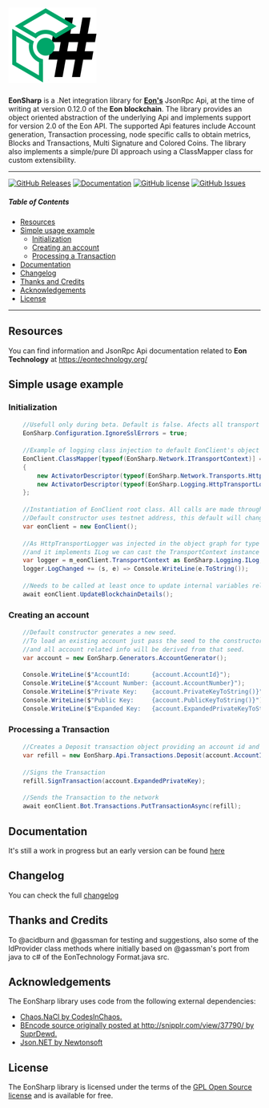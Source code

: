 ﻿# ![EonSharp](images/logo.png)

**EonSharp** is a .Net integration library for **[Eon's](https://github.com/EonTechnology)** JsonRpc Api, at the time of writing at version 0.12.0 of the **Eon blockchain**.
The library provides an object oriented abstraction of the underlying Api and implements support for version 2.0 of the Eon API.
The supported Api features include Account generation, Transaction processing, node specific calls to obtain metrics, Blocks and Transactions, Multi Signature and Colored Coins.
The library also implements a simple/pure DI approach using a ClassMapper class for custom extensibility.


---

[![GitHub Releases](https://img.shields.io/github/release/zof-r/eonsharp/all.svg)](https://github.com/zof-r/EonSharp/releases)
[![Documentation](https://img.shields.io/badge/docs-docfx-blue.svg)](http://zof-r.github.io/EonSharp)
[![GitHub license](https://img.shields.io/badge/license-GPL-blue.svg)](https://github.com/Zof-R/EonSharp/blob/master/LICENSE)
[![GitHub Issues](https://img.shields.io/github/issues/zof-r/EonSharp.svg)](http://github.com/zof-r/EonSharp/issues)

##### Table of Contents  
* [Resources](#resources)
* [Simple usage example](#simpleusage)  
  * [Initialization](#initialization)
  * [Creating an account](#creatingaccount)
  * [Processing a Transaction](#processingtransaction)
* [Documentation](#documentation)
* [Changelog](#changelog)
* [Thanks and Credits](#credits)
* [Acknowledgements](#ack)
* [License](#license)
---

<a name="resources"/>

## Resources

You can find information and JsonRpc Api documentation related to **Eon Technology** at https://eontechnology.org/

<a name="simpleusage"/>

## Simple usage example

<a name="initialization"/>

### Initialization

```csharp
    //Usefull only during beta. Default is false. Afects all transport contexts for now.
    EonSharp.Configuration.IgnoreSslErrors = true;
    
    //Example of logging class injection to default EonClient's object graph construction
    EonClient.ClassMapper[typeof(EonSharp.Network.ITransportContext)] = new ActivatorDescriptor[]
    {
        new ActivatorDescriptor(typeof(EonSharp.Network.Transports.HttpTransportClient)),
        new ActivatorDescriptor(typeof(EonSharp.Logging.HttpTransportLogger), new object[]{ "[HTTP TRANSPORT] " })
    };
    
    //Instantiation of EonClient root class. All calls are made through this class.
    //Default constructor uses testnet address, this default will change at mainnet launch.
    var eonClient = new EonClient();
    
    //As HttpTransportLogger was injected in the object graph for type ITransportContext
    //and it implements ILog we can cast the TransportContext instance to ILog
    var logger = m_eonClient.TransportContext as EonSharp.Logging.ILog;
    logger.LogChanged += (s, e) => Console.WriteLine(e.ToString());
    
    //Needs to be called at least once to update internal variables related to blockchain state.
    await eonClient.UpdateBlockchainDetails();
```
<a name="creatingaccount"/>

### Creating an account

```csharp
    //Default constructor generates a new seed.
    //To load an existing account just pass the seed to the constructor
    //and all account related info will be derived from that seed.
    var account = new EonSharp.Generators.AccountGenerator();

    Console.WriteLine($"AccountId:      {account.AccountId}");
    Console.WriteLine($"Account Number: {account.AccountNumber}");
    Console.WriteLine($"Private Key:    {account.PrivateKeyToString()}"); //Equals seed
    Console.WriteLine($"Public Key:     {account.PublicKeyToString()}"); 
    Console.WriteLine($"Expanded Key:   {account.ExpandedPrivateKeyToString()}"); //combined priv+pub keys
```
<a name="processingtransaction"/>

### Processing a Transaction

```csharp
    //Creates a Deposit transaction object providing an account id and amount in microeons
    var refill = new EonSharp.Api.Transactions.Deposit(account.AccountId, 10);

    //Signs the Transaction
    refill.SignTransaction(account.ExpandedPrivateKey);

    //Sends the Transaction to the network  
    await eonClient.Bot.Transactions.PutTransactionAsync(refill);
```
<a name="documentation"/>

## Documentation

It's still a work in progress but an early version can be found [here](http://Zof-R.github.io/EonSharp)

<a name="changelog"/>

## Changelog

You can check the full [changelog](CHANGELOG.md)


<a name="credits"/>

## Thanks and Credits

To @acidburn and @gassman for testing and suggestions, also some of the IdProvider class methods where initially based on @gassman's port from java to c# of the EonTechnology Format.java src.


<a name="ack"/>

## Acknowledgements

The EonSharp library uses code from the following external dependencies:

- [Chaos.NaCl by CodesInChaos.](https://github.com/CodesInChaos/Chaos.NaCl)
- [BEncode source originally posted at http://snipplr.com/view/37790/ by SuprDewd.](http://snipplr.com/view/37790/)
- [Json.NET by Newtonsoft](https://www.newtonsoft.com/json)


<a name="license"/>

## License

The EonSharp library is licensed under the terms of the [GPL Open Source license](LICENSE) and is available for free.


